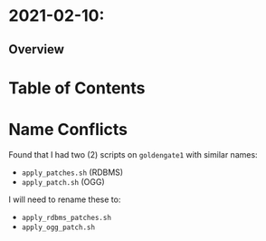 # 2021-02-10:

## Overview



# Table of Contents


# Name Conflicts

Found that I had two (2) scripts on `goldengate1` with similar names:

- `apply_patches.sh` (RDBMS)
- `apply_patch.sh` (OGG)

I will need to rename these to:

- `apply_rdbms_patches.sh`
- `apply_ogg_patch.sh`


